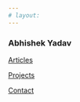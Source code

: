 ```yaml
---
# layout: 
---
```


### Abhishek Yadav

[Articles](/articles)

[Projects](/projects)

[Contact](/contact)
